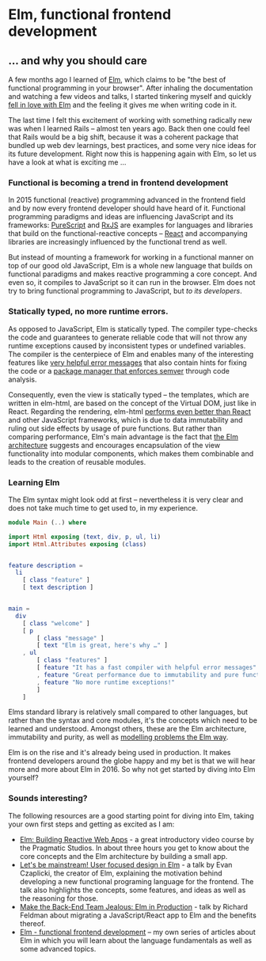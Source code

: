 # Elm, functional frontend development

## … and why you should care

A few months ago I learned of [Elm](http://elm-lang.org/), which claims to be "the best of functional programming in your browser". After inhaling the documentation and watching a few videos and talks, I started tinkering myself and quickly [fell in love with Elm](https://dennisreimann.de/articles/elm.html) and the feeling it gives me when writing code in it.

The last time I felt this excitement of working with something radically new was when I learned Rails – almost ten years ago. Back then one could feel that Rails would be a big shift, because it was a coherent package that bundled up web dev learnings, best practices, and some very nice ideas for its future development. Right now this is happening again with Elm, so let us have a look at what is exciting me …

### Functional is becoming a trend in frontend development

In 2015 functional (reactive) programming advanced in the frontend field and by now every frontend developer should have heard of it. Functional programming paradigms and ideas are influencing JavaScript and its frameworks: [PureScript](http://www.purescript.org/) and [RxJS](https://github.com/Reactive-Extensions/RxJS) are examples for languages and libraries that build on the functional-reactive concepts – [React](https://facebook.github.io/react/) and accompanying libraries are increasingly influenced by the functional trend as well.

But instead of mounting a framework for working in a functional manner on top of our good old JavaScript, Elm is a whole new language that builds on functional paradigms and makes reactive programming a core concept. And even so, it compiles to JavaScript so it can run in the browser. Elm does not try to bring functional programming to JavaScript, but _to its developers_.

### Statically typed, no more runtime errors.

As opposed to JavaScript, Elm is statically typed. The compiler type-checks the code and guarantees to generate reliable code that will not throw any runtime exceptions caused by inconsistent types or undefined variables. The compiler is the centerpiece of Elm and enables many of the interesting features like [very helpful error messages](http://elm-lang.org/blog/compiler-errors-for-humans) that also contain hints for fixing the code or a [package manager that enforces semver](http://elm-lang.org/blog/announce/package-manager) through code analysis.

Consequently, even the view is statically typed – the templates, which are written in elm-html, are based on the concept of the Virtual DOM, just like in React. Regarding the rendering, elm-html [performs even better than React](http://elm-lang.org/blog/blazing-fast-html) and other JavaScript frameworks, which is due to data immutability and ruling out side effects by usage of pure functions. But rather than comparing performance, Elm's main advantage is the fact that [the Elm architecture](https://github.com/evancz/elm-architecture-tutorial) suggests and encourages encapsulation of the view functionality into modular components, which makes them combinable and leads to the creation of reusable modules.

### Learning Elm

The Elm syntax might look odd at first – nevertheless it is very clear and does not take much time to get used to, in my experience.

```elm
module Main (..) where

import Html exposing (text, div, p, ul, li)
import Html.Attributes exposing (class)


feature description =
  li
    [ class "feature" ]
    [ text description ]


main =
  div
    [ class "welcome" ]
    [ p
        [ class "message" ]
        [ text "Elm is great, here's why …" ]
    , ul
        [ class "features" ]
        [ feature "It has a fast compiler with helpful error messages"
        , feature "Great performance due to immutability and pure functions"
        , feature "No more runtime exceptions!"
        ]
    ]
```

Elms standard library is relatively small compared to other languages, but rather than the syntax and core modules, it's the concepts which need to be learned and understood. Amongst others, these are the Elm architecture, immutability and purity, as well as [modelling problems the Elm way](http://elm-lang.org/guide/model-the-problem).

Elm is on the rise and it's already being used in production. It makes frontend developers around the globe happy and my bet is that we will hear more and more about Elm in 2016. So why not get started by diving into Elm yourself?

### Sounds interesting?

The following resources are a good starting point for diving into Elm, taking your own first steps and getting as excited as I am:

- [Elm: Building Reactive Web Apps](https://pragmaticstudio.com/elm) - a great introductory video course by the Pragmatic Studios. In about three hours you get to know about the core concepts and the Elm architecture by building a small app.
- [Let's be mainstream! User focused design in Elm](https://www.youtube.com/watch?v=oYk8CKH7OhE) - a talk by Evan Czaplicki, the creator of Elm, explaining the motivation behind developing a new functional programing language for the frontend. The talk also highlights the concepts, some features, and ideas as well as the reasoning for those.
- [Make the Back-End Team Jealous: Elm in Production](https://www.youtube.com/watch?v=FV0DXNB94NE) - talk by Richard Feldman about migrating a JavaScript/React app to Elm and the benefits thereof.
- [Elm - functional frontend development](https://dennisreimann.de/articles/elm.html) – my own series of articles about Elm in which you will learn about the language fundamentals as well as some advanced topics.
